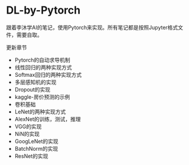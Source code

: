 # DL-by-Pytorch

跟着李沐学AI的笔记，使用Pytorch来实现。所有笔记都是按照Jupyter格式文件，需要自取。

更新章节

- Pytorch的自动求导机制
- 线性回归的两种实现方式
- Softmax回归的两种实现方式
- 多层感知机的实现
- Dropout的实现
- kaggle-房价预测的示例
- 卷积基础
- LeNet的两种实现方式
- AlexNet的训练，测试，推理
- VGG的实现
- NiN的实现
- GoogLeNet的实现
- BatchNorm的实现
- ResNet的实现
